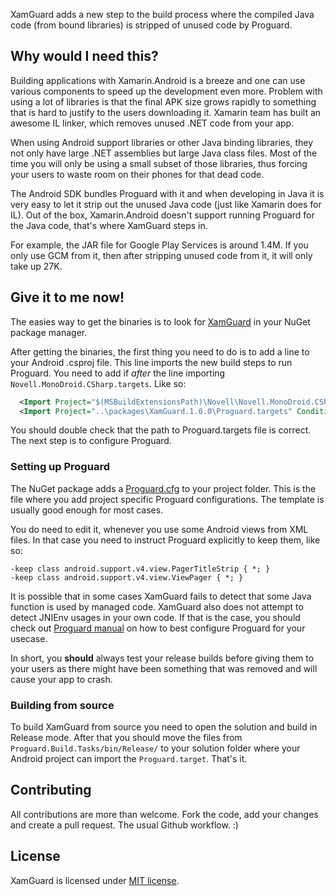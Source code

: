 XamGuard adds a new step to the build process where the compiled Java code (from bound libraries) is stripped of unused code by Proguard.


## Why would I need this?

Building applications with Xamarin.Android is a breeze and one can use various components to speed up the development even more. Problem with using a lot of libraries is that the final APK size grows rapidly to something that is hard to justify to the users downloading it. Xamarin team has built an awesome IL linker, which removes unused .NET code from your app.

When using Android support libraries or other Java binding libraries, they not only have large .NET assemblies but large Java class files. Most of the time you will only be using a small subset of those libraries, thus forcing your users to waste room on their phones for that dead code.

The Android SDK bundles Proguard with it and when developing in Java it is very easy to let it strip out the unused Java code (just like Xamarin does for IL). Out of the box, Xamarin.Android doesn't support running Proguard for the Java code, that's where XamGuard steps in.

For example, the JAR file for Google Play Services is around 1.4M. If you only use GCM from it, then after stripping unused code from it, it will only take up 27K.


## Give it to me now!

The easies way to get the binaries is to look for [XamGuard](https://www.nuget.org/packages/XamGuard/) in your NuGet package manager.

After getting the binaries, the first thing you need to do is to add a line to your Android .csproj file. This line imports the new build steps to run Proguard. You need to add if _after_ the line importing `Novell.MonoDroid.CSharp.targets`. Like so:

```xml
  <Import Project="$(MSBuildExtensionsPath)\Novell\Novell.MonoDroid.CSharp.targets" />
  <Import Project="..\packages\XamGuard.1.0.0\Proguard.targets" Condition="'$(Configuration)' != 'Debug'" />
```

You should double check that the path to Proguard.targets file is correct. The next step is to configure Proguard.


### Setting up Proguard

The NuGet package adds a [Proguard.cfg](https://github.com/roosmaa/XamGuard/blob/master/NuGet/Proguard.cfg) to your project folder. This is the file where you add project specific Proguard configurations. The template is usually good enough for most cases.

You do need to edit it, whenever you use some Android views from XML files. In that case you need to instruct Proguard explicitly to keep them, like so:

```
-keep class android.support.v4.view.PagerTitleStrip { *; }
-keep class android.support.v4.view.ViewPager { *; }
```

It is possible that in some cases XamGuard fails to detect that some Java function is used by managed code. XamGuard also does not attempt to detect JNIEnv usages in your own code. If that is the case, you should check out [Proguard manual](http://proguard.sourceforge.net/index.html#manual/index.html) on how to best configure Proguard for your usecase.

In short, you **should** always test your release builds before giving them to your users as there might have been something that was removed and will cause your app to crash.


### Building from source

To build XamGuard from source you need to open the solution and build in Release mode. After that you should move the files from `Proguard.Build.Tasks/bin/Release/` to your solution folder where your Android project can import the `Proguard.target`. That's it.


## Contributing

All contributions are more than welcome. Fork the code, add your changes and create a pull request. The usual Github workflow. :)


## License

XamGuard is licensed under [MIT license](https://github.com/roosmaa/XamGuard/blob/master/LICENSE).